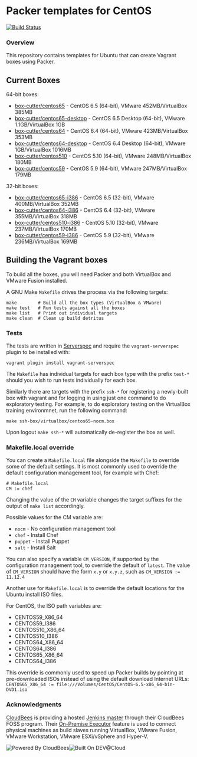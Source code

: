 # Packer templates for CentOS
[![Build Status](https://box-cutter.ci.cloudbees.com/buildStatus/icon?job=centos-vm)](https://box-cutter.ci.cloudbees.com/job/box-cutter/)

### Overview

This repository contains templates for Ubuntu that can create Vagrant boxes
using Packer.

## Current Boxes

64-bit boxes:

* [box-cutter/centos65](https://vagrantcloud.com/box-cutter/centos65) - CentOS 6.5 (64-bit), VMware 452MB/VirtualBox 385MB
* [box-cutter/centos65-desktop](https://vagrantcloud.com/box-cutter/centos65-desktop) - CentOS 6.5 Desktop (64-bit), VMware 1.1GB/VirtualBox 1GB
* [box-cutter/centos64](https://vagrantcloud.com/box-cutter/centos64) - CentOS 6.4 (64-bit), VMware 423MB/VirtualBox 353MB
* [box-cutter/centos64-desktop](https://vagrantcloud.com/box-cutter/centos64-desktop) - CentOS 6.4 Desktop (64-bit), VMware 1GB/VirtualBox 1016MB
* [box-cutter/centos510](https://vagrantcloud.com/box-cutter/centos510) - CentOS 5.10 (64-bit), VMware 248MB/VirtualBox 180MB
* [box-cutter/centos59](https://vagrantcloud.com/box-cutter/centos59) - CentOS 5.9 (64-bit), VMware 247MB/VirtualBox 179MB

32-bit boxes:

* [box-cutter/centos65-i386](https://vagrantcloud.com/box-cutter/centos65-i386) - CentOS 6.5 (32-bit), VMware 400MB/VirtualBox 352MB
* [box-cutter/centos64-i386](https://vagrantcloud.com/box-cutter/centos64-i386) - CentOS 6.4 (32-bit), VMware 355MB/VirtualBox 318MB
* [box-cutter/centos510-i386](https://vagrantcloud.com/box-cutter/centos510-i386) - CentOS 5.10 (32-bit), VMware 237MB/VirtualBox 170MB
* [box-cutter/centos59-i386](https://vagrantcloud.com/box-cutter/centos59-i386) - CentOS 5.9 (32-bit), VMware 236MB/VirtualBox 169MB

## Building the Vagrant boxes

To build all the boxes, you will need Packer and both VirtualBox and VMware Fusion
installed.

A GNU Make `Makefile` drives the process via the following targets:

    make        # Build all the box types (VirtualBox & VMware)
    make test   # Run tests against all the boxes
    make list   # Print out individual targets
    make clean  # Clean up build detritus
    
### Tests

The tests are written in [Serverspec](http://serverspec.org) and require the
`vagrant-serverspec` plugin to be installed with:

    vagrant plugin install vagrant-serverspec
    
The `Makefile` has individual targets for each box type with the prefix
`test-*` should you wish to run tests individually for each box.

Similarly there are targets with the prefix `ssh-*` for registering a
newly-built box with vagrant and for logging in using just one command to
do exploratory testing.  For example, to do exploratory testing
on the VirtualBox training environmnet, run the following command:

    make ssh-box/virtualbox/centos65-nocm.box
    
Upon logout `make ssh-*` will automatically de-register the box as well.

### Makefile.local override

You can create a `Makefile.local` file alongside the `Makefile` to override
some of the default settings.  It is most commonly used to override the
default configuration management tool, for example with Chef:

    # Makefile.local
    CM := chef

Changing the value of the `CM` variable changes the target suffixes for
the output of `make list` accordingly.

Possible values for the CM variable are:

* `nocm` - No configuration management tool
* `chef` - Install Chef
* `puppet` - Install Puppet
* `salt`  - Install Salt

You can also specify a variable `CM_VERSION`, if supported by the
configuration management tool, to override the default of `latest`.
The value of `CM_VERSION` should have the form `x.y` or `x.y.z`,
such as `CM_VERSION := 11.12.4`

Another use for `Makefile.local` is to override the default locations
for the Ubuntu install ISO files.

For CentOS, the ISO path variables are:

* CENTOS59_X86_64
* CENTOS59_I386
* CENTOS510_X86_64
* CENTOS510_I386
* CENTOS64_X86_64
* CENTOS64_I386
* CENTOS65_X86_64
* CENTOS64_I386

This override is commonly used to speed up Packer builds by
pointing at pre-downloaded ISOs instead of using the default
download Internet URLs:
`CENTOS65_X86_64 := file:///Volumes/CentOS/CentOS-6.5-x86_64-bin-DVD1.iso`

### Acknowledgments

[CloudBees](http://www.cloudbees.com) is providing a hosted [Jenkins master](http://box-cutter.ci.cloudbees.com/) through their CloudBees FOSS program. Their [On-Premise Executor](https://developer.cloudbees.com/bin/view/DEV/On-Premise+Executors) feature is used to connect physical machines as build slaves running VirtualBox, VMware Fusion, VMware Workstation, VMware ESXi/vSphere and Hyper-V.

![Powered By CloudBees](http://www.cloudbees.com/sites/default/files/Button-Powered-by-CB.png "Powered By CloudBees")![Built On DEV@Cloud](http://www.cloudbees.com/sites/default/files/Button-Built-on-CB-1.png "Built On DEV@Cloud")
